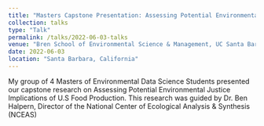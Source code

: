 ```yaml
---
title: "Masters Capstone Presentation: Assessing Potential Environmental Justice Implications of U.S Food Production"
collection: talks
type: "Talk"
permalink: /talks/2022-06-03-talks
venue: "Bren School of Environmental Science & Management, UC Santa Barbara"
date: 2022-06-03
location: "Santa Barbara, California"
---
```


My group of 4 Masters of Environmental Data Science Students presented our capstone research on Assessing Potential Environmental Justice Implications of U.S Food Production. This research was guided by Dr. Ben Halpern, Director of the National Center of Ecological Analysis & Synthesis (NCEAS)
